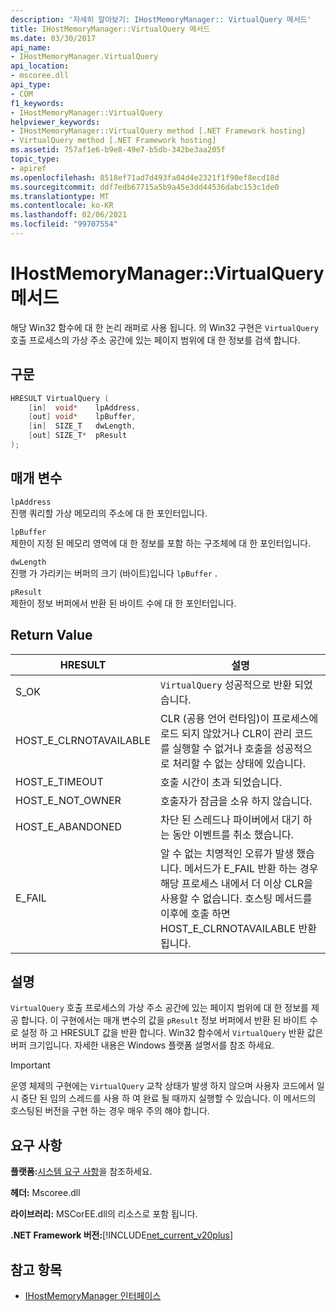 ```yaml
---
description: '자세히 알아보기: IHostMemoryManager:: VirtualQuery 메서드'
title: IHostMemoryManager::VirtualQuery 메서드
ms.date: 03/30/2017
api_name:
- IHostMemoryManager.VirtualQuery
api_location:
- mscoree.dll
api_type:
- COM
f1_keywords:
- IHostMemoryManager::VirtualQuery
helpviewer_keywords:
- IHostMemoryManager::VirtualQuery method [.NET Framework hosting]
- VirtualQuery method [.NET Framework hosting]
ms.assetid: 757af1e6-b9e8-49e7-b5db-342be3aa205f
topic_type:
- apiref
ms.openlocfilehash: 8518ef71ad7d493fa04d4e2321f1f90ef8ecd18d
ms.sourcegitcommit: ddf7edb67715a5b9a45e3dd44536dabc153c1de0
ms.translationtype: MT
ms.contentlocale: ko-KR
ms.lasthandoff: 02/06/2021
ms.locfileid: "99707554"
---
```

# <a name="ihostmemorymanagervirtualquery-method"></a>IHostMemoryManager::VirtualQuery 메서드

해당 Win32 함수에 대 한 논리 래퍼로 사용 됩니다. 의 Win32 구현은 `VirtualQuery` 호출 프로세스의 가상 주소 공간에 있는 페이지 범위에 대 한 정보를 검색 합니다.  
  
## <a name="syntax"></a>구문  
  
```cpp  
HRESULT VirtualQuery (  
    [in]  void*    lpAddress,  
    [out] void*    lpBuffer,  
    [in]  SIZE_T   dwLength,  
    [out] SIZE_T*  pResult  
);  
```  
  
## <a name="parameters"></a>매개 변수  

 `lpAddress`  
 진행 쿼리할 가상 메모리의 주소에 대 한 포인터입니다.  
  
 `lpBuffer`  
 제한이 지정 된 메모리 영역에 대 한 정보를 포함 하는 구조체에 대 한 포인터입니다.  
  
 `dwLength`  
 진행 가 가리키는 버퍼의 크기 (바이트)입니다 `lpBuffer` .  
  
 `pResult`  
 제한이 정보 버퍼에서 반환 된 바이트 수에 대 한 포인터입니다.  
  
## <a name="return-value"></a>Return Value  
  
|HRESULT|설명|  
|-------------|-----------------|  
|S_OK|`VirtualQuery` 성공적으로 반환 되었습니다.|  
|HOST_E_CLRNOTAVAILABLE|CLR (공용 언어 런타임)이 프로세스에 로드 되지 않았거나 CLR이 관리 코드를 실행할 수 없거나 호출을 성공적으로 처리할 수 없는 상태에 있습니다.|  
|HOST_E_TIMEOUT|호출 시간이 초과 되었습니다.|  
|HOST_E_NOT_OWNER|호출자가 잠금을 소유 하지 않습니다.|  
|HOST_E_ABANDONED|차단 된 스레드나 파이버에서 대기 하는 동안 이벤트를 취소 했습니다.|  
|E_FAIL|알 수 없는 치명적인 오류가 발생 했습니다. 메서드가 E_FAIL 반환 하는 경우 해당 프로세스 내에서 더 이상 CLR을 사용할 수 없습니다. 호스팅 메서드를 이후에 호출 하면 HOST_E_CLRNOTAVAILABLE 반환 됩니다.|  
  
## <a name="remarks"></a>설명  

 `VirtualQuery` 호출 프로세스의 가상 주소 공간에 있는 페이지 범위에 대 한 정보를 제공 합니다. 이 구현에서는 매개 변수의 값을 `pResult` 정보 버퍼에서 반환 된 바이트 수로 설정 하 고 HRESULT 값을 반환 합니다. Win32 함수에서 `VirtualQuery` 반환 값은 버퍼 크기입니다. 자세한 내용은 Windows 플랫폼 설명서를 참조 하세요.  
  
> [!IMPORTANT]
> 운영 체제의 구현에는 `VirtualQuery` 교착 상태가 발생 하지 않으며 사용자 코드에서 일시 중단 된 임의 스레드를 사용 하 여 완료 될 때까지 실행할 수 있습니다. 이 메서드의 호스팅된 버전을 구현 하는 경우 매우 주의 해야 합니다.  
  
## <a name="requirements"></a>요구 사항  

 **플랫폼:**[시스템 요구 사항](../../get-started/system-requirements.md)을 참조하세요.  
  
 **헤더:** Mscoree.dll  
  
 **라이브러리:** MSCorEE.dll의 리소스로 포함 됩니다.  
  
 **.NET Framework 버전:**[!INCLUDE[net_current_v20plus](../../../../includes/net-current-v20plus-md.md)]  
  
## <a name="see-also"></a>참고 항목

- [IHostMemoryManager 인터페이스](ihostmemorymanager-interface.md)

